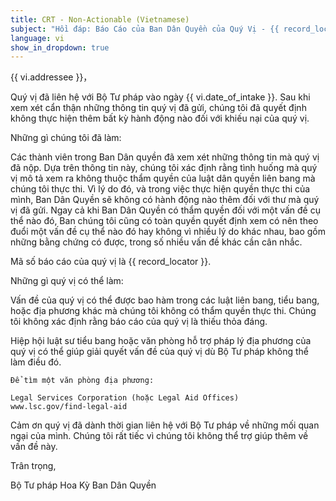 ```yaml
---
title: CRT - Non-Actionable (Vietnamese)
subject: "Hồi đáp: Báo Cáo của Ban Dân Quyền của Quý Vị - {{ record_locator }} từ Phòng {{ vi.section_name }}"
language: vi
show_in_dropdown: true
---
```

{{ vi.addressee }}，

Quý vị đã liên hệ với Bộ Tư pháp vào ngày {{ vi.date_of_intake }}. Sau khi xem xét cẩn thận những thông tin quý vị đã gửi, chúng tôi đã quyết định không thực hiện thêm bất kỳ hành động nào đối với khiếu nại của quý vị.

Những gì chúng tôi đã làm:

Các thành viên trong Ban Dân quyền đã xem xét những thông tin mà quý vị đã nộp. Dựa trên thông tin này, chúng tôi xác định rằng tình huống mà quý vị mô tả xem ra không thuộc thẩm quyền của luật dân quyền liên bang mà chúng tôi thực thi.  Vì lý do đó, và trong việc thực hiện quyền thực thi của mình, Ban Dân Quyền sẽ không có hành động nào thêm đối với thư mà quý vị đã gửi. Ngay cả khi Ban Dân Quyền có thẩm quyền đối với một vấn đề cụ thể nào đó, Ban chúng tôi cũng có toàn quyền quyết định xem có nên theo đuổi một vấn đề cụ thể nào đó hay không vì nhiều lý do khác nhau, bao gồm những bằng chứng có được, trong số nhiều vấn đề khác cần cân nhắc.

Mã số báo cáo của quý vị là {{ record_locator }}.

Những gì quý vị có thể làm:

Vấn đề của quý vị có thể được bao hàm trong các luật liên bang, tiểu bang, hoặc địa phương khác mà chúng tôi không có thẩm quyền thực thi. Chúng tôi không xác định rằng báo cáo của quý vị là thiếu thỏa đáng.

Hiệp hội luật sư tiểu bang hoặc văn phòng hỗ trợ pháp lý địa phương của quý vị có thể giúp giải quyết vấn đề của quý vị dù Bộ Tư pháp không thể làm điều đó.

    Để tìm một văn phòng địa phương:

    Legal Services Corporation (hoặc Legal Aid Offices)
    www.lsc.gov/find-legal-aid

Cảm ơn quý vị đã dành thời gian liên hệ với Bộ Tư pháp về những mối quan ngại của mình. Chúng tôi rất tiếc vì chúng tôi không thể trợ giúp thêm về vấn đề này.

Trân trọng,

Bộ Tư pháp Hoa Kỳ
Ban Dân Quyền
